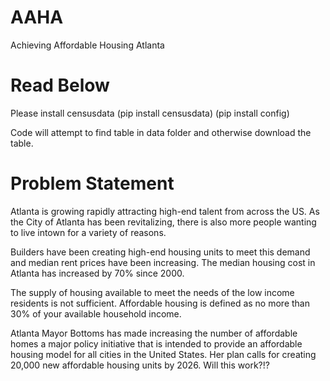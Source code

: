 # AAHA
Achieving Affordable Housing Atlanta 
# Read Below
Please install censusdata (pip install censusdata) (pip install config)

Code will attempt to find table in data folder and otherwise download the table.

# Problem Statement
Atlanta is growing rapidly attracting high-end talent from across the US. As the City of Atlanta has been revitalizing, there is also more people wanting to live intown for a variety of reasons.

Builders have been creating high-end housing units to meet this demand and median rent prices have been increasing.  The median housing cost  in Atlanta has increased by 70% since 2000.

The supply of housing available to meet the needs of the low income residents is not sufficient.  Affordable housing is defined as no more than 30% of your available household income. 

Atlanta Mayor Bottoms has made increasing the number of affordable homes a major policy initiative that is intended to provide an affordable housing model for all cities in the United States.  Her plan calls for creating 20,000 new affordable housing units by 2026.   Will this work?!?

